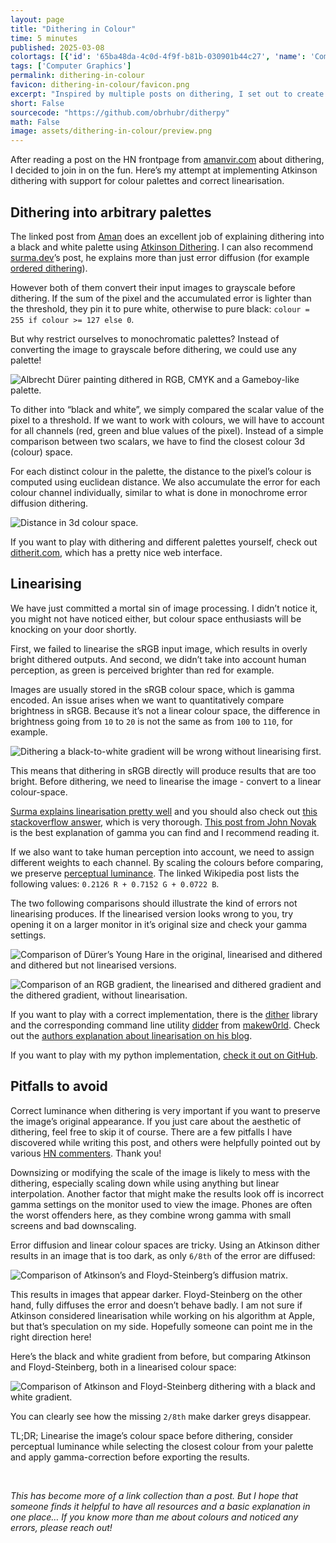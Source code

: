 ```yaml
---
layout: page
title: "Dithering in Colour"
time: 5 minutes
published: 2025-03-08
colortags: [{'id': '65ba48da-4c0d-4f9f-b81b-030901b44c27', 'name': 'Computer Graphics', 'color': 'purple'}]
tags: ['Computer Graphics']
permalink: dithering-in-colour
favicon: dithering-in-colour/favicon.png
excerpt: "Inspired by multiple posts on dithering, I set out to create a correct implementation of Atkinson dithering with support for RGB colour palettes. The post also outlines implementing linearising the colour-space and correcting for human perception."
short: False
sourcecode: "https://github.com/obrhubr/ditherpy"
math: False
image: assets/dithering-in-colour/preview.png
---
```


After reading a post on the HN frontpage from [amanvir.com](https://amanvir.com/blog/writing-my-own-dithering-algorithm-in-racket) about dithering, I decided to join in on the fun. Here’s my attempt at implementing Atkinson dithering with support for colour palettes and correct linearisation.

## Dithering into arbitrary palettes

The linked post from [Aman](https://amanvir.com/) does an excellent job of explaining dithering into a black and white palette using [Atkinson Dithering](https://en.wikipedia.org/wiki/Atkinson_dithering). I can also recommend [surma.dev](https://surma.dev/things/ditherpunk/)’s post, he explains more than just error diffusion (for example [ordered dithering](https://en.wikipedia.org/wiki/Ordered_dithering)).

However both of them convert their input images to grayscale before dithering. If the sum of the pixel and the accumulated error is lighter than the threshold, they pin it to pure white, otherwise to pure black: `colour = 255 if colour >= 127 else 0`.

But why restrict ourselves to monochromatic palettes? Instead of converting the image to grayscale before dithering, we could use any palette!

![Albrecht Dürer painting dithered in RGB, CMYK and a Gameboy-like palette.](/assets/dithering-in-colour/7d8b4f1ff8653e94a0db1013497a5002.webp)

To dither into “black and white”, we simply compared the scalar value of the pixel to a threshold. If we want to work with colours, we will have to account for all channels (red, green and blue values of the pixel). Instead of a simple comparison between two scalars, we have to find the closest colour 3d (colour) space. 

For each distinct colour in the palette, the distance to the pixel’s colour is computed using euclidean distance. We also accumulate the error for each colour channel individually, similar to what is done in monochrome error diffusion dithering.

![Distance in 3d colour space.](/assets/dithering-in-colour/c57d6c5d831cb40c5012fe0eaa8b254b.webp)

If you want to play with dithering and different palettes yourself, check out [ditherit.com](http://ditherit.com/), which has a pretty nice web interface.

## Linearising

We have just committed a mortal sin of image processing. I didn’t notice it, you might not have noticed either, but colour space enthusiasts will be knocking on your door shortly. 

First, we failed to linearise the sRGB input image, which results in overly bright dithered outputs. And second, we didn’t take into account human perception, as green is perceived brighter than red for example.

Images are usually stored in the sRGB colour space, which is gamma encoded. An issue arises when we want to quantitatively compare brightness in sRGB. Because it’s not a linear colour space, the difference in brightness going from `10` to `20` is not the same as from `100` to `110`, for example.

![Dithering a black-to-white gradient will be wrong without linearising first.](/assets/dithering-in-colour/3a553b5afebad0dc7969ab5b7a03edc3.webp)

This means that dithering in sRGB directly will produce results that are too bright. Before dithering, we need to linearise the image - convert to a linear colour-space.

[Surma explains linearisation pretty well](https://surma.dev/things/ditherpunk/) and you should also check out [this stackoverflow answer](https://stackoverflow.com/questions/596216/formula-to-determine-perceived-brightness-of-rgb-color/56678483#56678483), which is very thorough. [This post from John Novak](https://blog.johnnovak.net/2016/09/21/what-every-coder-should-know-about-gamma/) is the best explanation of gamma you can find and I recommend reading it.

If we also want to take human perception into account, we need to assign different weights to each channel. By scaling the colours before comparing, we preserve [perceptual luminance](https://en.wikipedia.org/wiki/Grayscale#Colorimetric_(perceptual_luminance-preserving)_conversion_to_grayscale). The linked Wikipedia post lists the following values: `0.2126 R + 0.7152 G + 0.0722 B`.

The two following comparisons should illustrate the kind of errors not linearising produces. If the linearised version looks wrong to you, try opening it on a larger monitor in it’s original size and check your gamma settings.

![Comparison of Dürer’s Young Hare in the original, linearised and dithered and dithered but not linearised versions.](/assets/dithering-in-colour/9e4eb0adbfd65bacff5be2b2f35d3f36.webp)

![Comparison of an RGB gradient, the linearised and dithered gradient and the dithered gradient, without linearisation.](/assets/dithering-in-colour/e26fcd294d58372772d0702d6a6ba6c2.webp)

If you want to play with a correct implementation, there is the [dither](https://github.com/makew0rld/dither) library and the corresponding command line utility [didder](https://github.com/makew0rld/didder) from [makew0rld](https://github.com/makew0rld). Check out the [authors explanation about linearisation on his blog](https://www.makeworld.space/2021/02/dithering.html).

If you want to play with my python implementation, [check it out on GitHub](https://github.com/obrhubr/ditherpy).

## Pitfalls to avoid

Correct luminance when dithering is very important if you want to preserve the image’s original appearance. If you just care about the aesthetic of dithering, feel free to skip it of course. There are a few pitfalls I have discovered while writing this post, and others were helpfully pointed out by various [HN commenters](https://news.ycombinator.com/item?id=43315029). Thank you!

Downsizing or modifying the scale of the image is likely to mess with the dithering, especially scaling down while using anything but linear interpolation. Another factor that might make the results look off is incorrect gamma settings on the monitor used to view the image. Phones are often the worst offenders here, as they combine wrong gamma with small screens and bad downscaling.

Error diffusion and linear colour spaces are tricky. Using an Atkinson dither results in an image that is too dark, as only `6/8th` of the error are diffused:

![Comparison of Atkinson’s and Floyd-Steinberg’s diffusion matrix.](/assets/dithering-in-colour/3ac81d80f16b88d8a912b8b8e03f42f3.webp)

This results in images that appear darker. Floyd-Steinberg on the other hand, fully diffuses the error and doesn’t behave badly. I am not sure if Atkinson considered linearisation while working on his algorithm at Apple, but that’s speculation on my side. Hopefully someone can point me in the right direction here!

Here’s the black and white gradient from before, but comparing Atkinson and Floyd-Steinberg, both in a linearised colour space:

![Comparison of Atkinson and Floyd-Steinberg dithering with a black and white gradient.](/assets/dithering-in-colour/acd10f0fceb96b5f8a7f335ed78719e2.webp)

You can clearly see how the missing `2/8th` make darker greys disappear.

TL;DR; Linearise the image’s colour space before dithering, consider perceptual luminance while selecting the closest colour from your palette and apply gamma-correction before exporting the results.

<br/>

*This has become more of a link collection than a post. But I hope that someone finds it helpful to have all resources and a basic explanation in one place… If you know more than me about colours and noticed any errors, please reach out!*

<br/>

